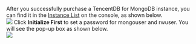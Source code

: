 After you successfully purchase a TencentDB for MongoDB instance, you can find it in the [Instance List](https://console.cloud.tencent.com/mongodb) on the console, as shown below.<br>
![](https://main.qcloudimg.com/raw/349b681a43275ccc0c3d79f54dea421f.png)
Click **Initialize First** to set a password for mongouser and rwuser. You will see the pop-up box as shown below.<br>
![](https://main.qcloudimg.com/raw/042e6a5a5d4da7eb73e3df906644e84d.png)

